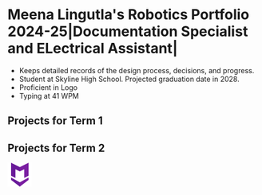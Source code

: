 # Meena Lingutla's Robotics Portfolio 2024-25|Documentation Specialist and ELectrical Assistant|
* Keeps detailed records of the design process, decisions, and progress.
* Student at Skyline High School. Projected graduation date in 2028. 
* Proficient in Logo
* Typing at 41 WPM

## Projects for Term 1
## Projects for Term 2
![title](https://github.com/adam-p/markdown-here/raw/master/src/common/images/icon48.png)


